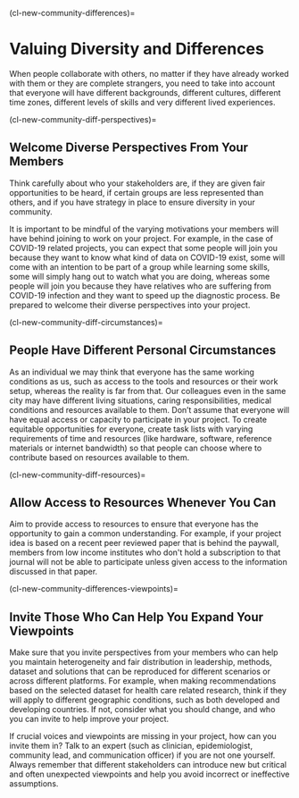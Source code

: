 (cl-new-community-differences)=
# Valuing Diversity and Differences

When people collaborate with others, no matter if they have already worked with them or they are complete strangers, you need to take into account that everyone will have different backgrounds, different cultures, different time zones, different levels of skills and very different lived experiences.

(cl-new-community-diff-perspectives)=
## Welcome Diverse Perspectives From Your Members

Think carefully about who your stakeholders are, if they are given fair opportunities to be heard, if certain groups are less represented than others, and if you have strategy in place to ensure diversity in your community.

It is important to be mindful of the varying motivations your members will have behind joining to work on your project.
For example, in the case of COVID-19 related projects, you can expect that some people will join you because they want to know what kind of data on COVID-19 exist, some will come with an intention to be part of a group while learning some skills, some will simply hang out to watch what you are doing, whereas some people will join you because they have relatives who are suffering from COVID-19 infection and they want to speed up the diagnostic process.
Be prepared to welcome their diverse perspectives into your project.

(cl-new-community-diff-circumstances)=
## People Have Different Personal Circumstances

As an individual we may think that everyone has the same working conditions as us, such as access to the tools and resources or their work setup, whereas the reality is far from that.
Our colleagues even in the same city may have different living situations, caring responsibilities, medical conditions and resources available to them.
Don’t assume that everyone will have equal access or capacity to participate in your project.
To create equitable opportunities for everyone, create task lists with varying requirements of time and resources (like hardware, software, reference materials or internet bandwidth) so that people can choose where to contribute based on resources available to them.

(cl-new-community-diff-resources)=
## Allow Access to Resources Whenever You Can

Aim to provide access to resources to ensure that everyone has the opportunity to gain a common understanding.
For example, if your project idea is based on a recent peer reviewed paper that is behind the paywall, members from low income institutes who don't hold a subscription to that journal will not be able to participate unless given access to the information discussed in that paper.

(cl-new-community-differences-viewpoints)=
## Invite Those Who Can Help You Expand Your Viewpoints

Make sure that you invite perspectives from your members who can help you maintain heterogeneity and fair distribution in leadership, methods, dataset and solutions that can be reproduced for different scenarios or across different platforms.
For example, when making recommendations based on the selected dataset for health care related research, think if they will apply to different geographic conditions, such as both developed and developing countries.
If not, consider what you should change, and who you can invite to help improve your project.

If crucial voices and viewpoints are missing in your project, how can you invite them in? Talk to an expert (such as clinician, epidemiologist, community lead, and communication officer) if you are not one yourself.
Always remember that different stakeholders can introduce new but critical and often unexpected viewpoints and help you avoid incorrect or ineffective assumptions.
